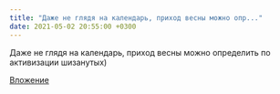 ```yaml
---
title: "Даже не глядя на календарь, приход весны можно опр..."
date: 2021-05-02 20:55:00 +0300
---
```


Даже не глядя на календарь, приход весны можно определить по активизации шизанутых)

[Вложение](/assets/vk_photos/3/uM6Viynfjeo.jpg)
